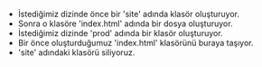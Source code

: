 - İstediğimiz dizinde önce bir 'site' adında klasör oluşturuyor.
- Sonra o klasöre 'index.html' adında bir dosya oluşturuyor.
- İstediğimiz dizinde 'prod' adında bir klasör oluşturuyor.
- Bir önce oluşturduğumuz 'index.html' klasörünü buraya taşıyor.
- 'site' adındaki klasörü siliyoruz.
